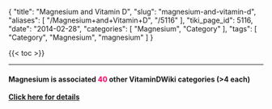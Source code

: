 {
    "title": "Magnesium and Vitamin D",
    "slug": "magnesium-and-vitamin-d",
    "aliases": [
        "/Magnesium+and+Vitamin+D",
        "/5116"
    ],
    "tiki_page_id": 5116,
    "date": "2014-02-28",
    "categories": [
        "Magnesium",
        "Category"
    ],
    "tags": [
        "Category",
        "Magnesium",
        "magnesium"
    ]
}


{{< toc >}}

---

#### Magnesium is associated <span style="color:#F06;">40</span> other VitaminDWiki categories (>4 each)

 **[Click here for details](https://VitaminDWiki.com/Overview+Magnesium+and+vitamin+D#Magnesium_is_associated_with_many_other_VitaminDWiki_categories)**